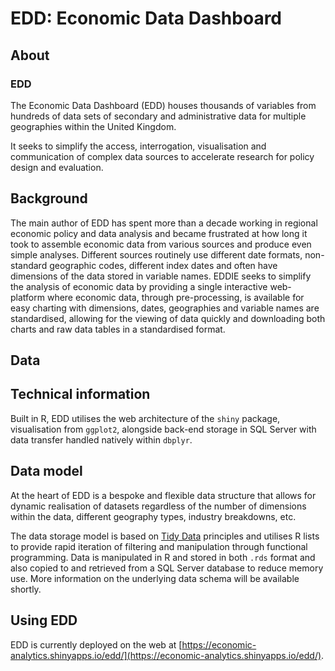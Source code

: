 <!-- badges: start -->

<!-- badges: end -->

# EDD: Economic Data Dashboard

## About

### EDD
The Economic Data Dashboard (EDD) houses thousands of variables from hundreds of data sets of secondary and administrative data for multiple geographies within the United Kingdom.

It seeks to simplify the access, interrogation, visualisation and communication of complex data sources to accelerate research for policy design and evaluation. 

## Background
The main author of EDD has spent more than a decade working in regional economic policy and data analysis and became frustrated at how long it took to assemble economic data from various sources and produce even simple analyses. Different sources routinely use different date formats, non-standard geographic codes, different index dates and often have dimensions of the data stored in variable names. EDDIE seeks to simplify the analysis of economic data by providing a single interactive web-platform where economic data, through pre-processing, is available for easy charting with dimensions, dates, geographies and variable names are standardised, allowing for the viewing of data quickly and downloading both charts and raw data tables in a standardised format.

## Data

## Technical information

Built in R, EDD utilises the web architecture of the `shiny` package, visualisation from `ggplot2`, alongside back-end storage in SQL Server with data transfer handled natively within `dbplyr`.

## Data model

At the heart of EDD is a bespoke and flexible data structure that allows for dynamic realisation of datasets regardless of the number of dimensions within the data, different geography types, industry breakdowns, etc.

The data storage model is based on [Tidy Data](https://vita.had.co.nz/papers/tidy-data.html) principles and utilises R lists to provide rapid iteration of filtering and manipulation through functional programming. Data is manipulated in R and stored in both `.rds` format and also copied to and retrieved from a SQL Server database to reduce memory use. More information on the underlying data schema will be available shortly.


## Using EDD

EDD is currently deployed on the web at [https://economic-analytics.shinyapps.io/edd/](https://economic-analytics.shinyapps.io/edd/).

